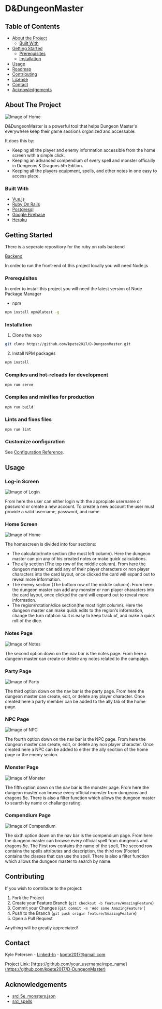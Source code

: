 # D&DungeonMaster

<!-- TABLE OF CONTENTS -->
## Table of Contents

* [About the Project](#about-the-project)
  * [Built With](#built-with)
* [Getting Started](#getting-started)
  * [Prerequisites](#prerequisites)
  * [Installation](#installation)
* [Usage](#usage)
* [Roadmap](#roadmap)
* [Contributing](#contributing)
* [License](#license)
* [Contact](#contact)
* [Acknowledgements](#acknowledgements)



<!-- ABOUT THE PROJECT -->
## About The Project

![Image of Home](https://github.com/kpete2017/D-DungeonMaster/blob/master/src/assets/screenshot.PNG?raw=true)

D&DungeonMaster is a powerful tool that helps Dungeon Master's everywhere keep their game sessions organized and accessable.

It does this by:
* Keeping all the player and enemy information accessible from the home screen with a simple click.
* Keeping an advanced compendium of every spell and monster officailly in Dungeons & Dragons 5th Edition.
* Keeping all the players equipment, spells, and other notes in one easy to access place.

### Built With
* [Vue.js](https://vuejs.org/)
* [Ruby On Rails](https://rubyonrails.org/)
* [Postgresql](https://www.postgresql.org/)
* [Google Firebase](https://firebase.google.com/)
* [Heroku](https://www.heroku.com/about)



<!-- GETTING STARTED -->
## Getting Started

There is a seperate repositiory for the ruby on rails backend

[Backend](https://github.com/kpete2017/dndungeonmaster_backend.git)

In order to run the front-end of this project locally you will need Node.js

### Prerequisites

In order to install this project you will need the latest version of Node Package Manager
* npm
```sh
npm install npm@latest -g
```

### Installation

1. Clone the repo
```sh
git clone https://github.com/kpete2017/D-DungeonMaster.git
```
2. Install NPM packages
```sh
npm install
```

### Compiles and hot-reloads for development
```
npm run serve
```

### Compiles and minifies for production
```
npm run build
```

### Lints and fixes files
```
npm run lint
```

### Customize configuration
See [Configuration Reference](https://cli.vuejs.org/config/).

<!-- USAGE EXAMPLES -->
## Usage

### Log-in Screen
![Image of Login](https://github.com/kpete2017/D-DungeonMaster/blob/master/src/assets/Login.PNG?raw=true)

From here the user can either login with the appropiate username or password or create a new account.
To create a new account the user must provide a valid username, password, and name.

### Home Screen
![Image of Home](https://github.com/kpete2017/D-DungeonMaster/blob/master/src/assets/screenshot.PNG?raw=true)

The homescreen is divided into four sections:
* The calculator/note section (the most left column). Here the dungeon master can pin any of his created notes or make quick calculations.
* The ally section (The top row of the middle column). From here the dungeon master can add any of their player characters or non player characters into the card layout, once clicked the card will expand out to reveal more information.
* The enemy section (The bottom row of the middle column). From here the dungeon master can add any monster or non player characters into the card layout, once clicked the card will expand out to reveal more information.
* The region/rotation/dice section(the most right column). Here the dungeon master can make quick edits to the region's information, change the turn rotation so it is easy to keep track of, and make a quick roll of the dice.

### Notes Page
![Image of Notes](https://github.com/kpete2017/D-DungeonMaster/blob/master/src/assets/notes.PNG?raw=true)

The second option down on the nav bar is the notes page.
From here a dungeon master can create or delete any notes related to the campaign.

### Party Page
![Image of Party](https://github.com/kpete2017/D-DungeonMaster/blob/master/src/assets/Party.PNG?raw=true)

The third option down on the nav bar is the party page.
From here the dungeon master can create, edit, or delete any player character.
Once created here a party member can be added to the ally tab of the home page.

### NPC Page
![Image of NPC](https://github.com/kpete2017/D-DungeonMaster/blob/master/src/assets/NPC.PNG?raw=true)

The fourth option down on the nav bar is the NPC page.
From here the dungeon master can create, edit, or delete any non player character.
Once created here a NPC can be added to either the ally secition of the home page or the enemy secion.

### Monster Page
![Image of Monster](https://github.com/kpete2017/D-DungeonMaster/blob/master/src/assets/Monster.PNG?raw=true)

The fifth option down on the nav bar is the monster page.
From here the dungeon master can browse every official monster from dungeons and dragons 5e.
There is also a filter function which allows the dungeon master to search by name or challange rating.

### Compendium Page
![Image of Compendium](https://github.com/kpete2017/D-DungeonMaster/blob/master/src/assets/Compendium.PNG?raw=true)

The sixth option down on the nav bar is the compendium page.
From here the dungeon master can browse every official spell from dungeons and dragons 5e.
The First row contains the name of the spell, The second row contains the spells attributes and description, the third row (Footer) contains the classes that can use the spell.
There is also a filter function which allows the dungeon master to search by name.


<!-- CONTRIBUTING -->
## Contributing

If you wish to contribute to the project:

1. Fork the Project
2. Create your Feature Branch (`git checkout -b feature/AmazingFeature`)
3. Commit your Changes (`git commit -m 'Add some AmazingFeature'`)
4. Push to the Branch (`git push origin feature/AmazingFeature`)
5. Open a Pull Request


Anything will be greatly appreciated!


<!-- CONTACT -->
## Contact

Kyle Petersen - [Linked-In](https://www.linkedin.com/in/kyle-petersen-27259b18b/) - kpete2017@gmail.com

Project Link: [https://github.com/your_username/repo_name](https://github.com/kpete2017/D-DungeonMaster)

<!-- ACKNOWLEDGEMENTS -->
## Acknowledgements
* [srd_5e_monsters.json](https://gist.github.com/tkfu/9819e4ac6d529e225e9fc58b358c3479)
* [srd_spells](https://github.com/vorpalhex/srd_spells)

<!-- MARKDOWN LINKS & IMAGES -->
<!-- https://www.markdownguide.org/basic-syntax/#reference-style-links -->
[contributors-shield]: https://img.shields.io/github/contributors/othneildrew/Best-README-Template.svg?style=flat-square
[contributors-url]: https://github.com/othneildrew/Best-README-Template/graphs/contributors
[forks-shield]: https://img.shields.io/github/forks/othneildrew/Best-README-Template.svg?style=flat-square
[forks-url]: https://github.com/othneildrew/Best-README-Template/network/members
[stars-shield]: https://img.shields.io/github/stars/othneildrew/Best-README-Template.svg?style=flat-square
[stars-url]: https://github.com/othneildrew/Best-README-Template/stargazers
[issues-shield]: https://img.shields.io/github/issues/othneildrew/Best-README-Template.svg?style=flat-square
[issues-url]: https://github.com/othneildrew/Best-README-Template/issues
[license-shield]: https://img.shields.io/github/license/othneildrew/Best-README-Template.svg?style=flat-square
[license-url]: https://github.com/othneildrew/Best-README-Template/blob/master/LICENSE.txt
[linkedin-shield]: https://img.shields.io/badge/-LinkedIn-black.svg?style=flat-square&logo=linkedin&colorB=555
[linkedin-url]: https://linkedin.com/in/othneildrew
[product-screenshot]: images/screenshot.png
